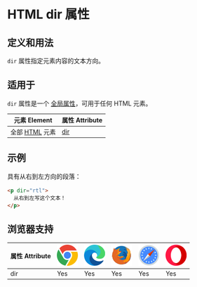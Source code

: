 HTML dir 属性
===

## 定义和用法

`dir` 属性指定元素内容的文本方向。

## 适用于

`dir` 属性是一个 [全局属性](../reference/standardattributes.md)，可用于任何 HTML 元素。

| 元素 Element | 属性 Attribute |
| ----- | ----- |
| 全部 [HTML](../tags/README.md) 元素 | [dir](./global/dir.md) |

## 示例

具有从右到左方向的段落：

```html idoc:preview:iframe
<p dir="rtl">
  从右到左写这个文本！
</p>
```

## 浏览器支持

| 属性 Attribute | ![chrome][1] | ![edge][2] | ![firefox][3] | ![safari][4] | ![opera][5] |
| ------- | --- | --- | --- | --- | --- |
| dir       | Yes | Yes | Yes | Yes | Yes |

[1]: ../assets/chrome.svg
[2]: ../assets/edge.svg
[3]: ../assets/firefox.svg
[4]: ../assets/safari.svg
[5]: ../assets/opera.svg